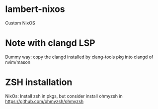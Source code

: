 # lambert-nixos
Custom NixOS

# Note with clangd LSP
Dummy way: copy the clangd installed by clang-tools pkg into clangd of nvim/mason
#

# ZSH installation
NixOs: Install zsh in pkgs, but consider install ohmyzsh in https://github.com/ohmyzsh/ohmyzsh
#

